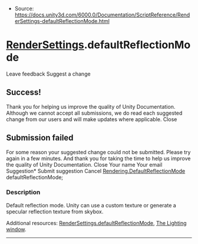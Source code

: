 * Source: https://docs.unity3d.com/6000.0/Documentation/ScriptReference/RenderSettings-defaultReflectionMode.html

#  [RenderSettings](https://docs.unity3d.com/6000.0/Documentation/ScriptReference/RenderSettings.html).defaultReflectionMode
Leave feedback
Suggest a change
## Success!
Thank you for helping us improve the quality of Unity Documentation. Although we cannot accept all submissions, we do read each suggested change from our users and will make updates where applicable.
Close
## Submission failed
For some reason your suggested change could not be submitted. Please <a>try again</a> in a few minutes. And thank you for taking the time to help us improve the quality of Unity Documentation.
Close
Your name Your email Suggestion* Submit suggestion
Cancel
[Rendering.DefaultReflectionMode](https://docs.unity3d.com/6000.0/Documentation/ScriptReference/Rendering.DefaultReflectionMode.html) defaultReflectionMode; 
### Description
Default reflection mode.
Unity can use a custom texture or generate a specular reflection texture from skybox.  
  
Additional resources: [RenderSettings.defaultReflectionMode](https://docs.unity3d.com/6000.0/Documentation/ScriptReference/RenderSettings-defaultReflectionMode.html), [The Lighting window](https://docs.unity3d.com/6000.0/Documentation/Manual/lighting-window.html).
* * *

